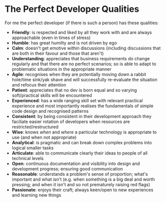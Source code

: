 # The Perfect Developer Qualities

For me the perfect developer (if there is such a person) has these qualities:

- **Friendly**: is respected and liked by all they work with and are always approachable (even in times of stress)
- **Humble**: has great humilty and is not driven by ego
- **Calm**: doesn't get emotive within discussions (including discussions that are both in their favour and those that aren't)
- **Understanding**: appreciates that business requirements do change regularly and that there are no perfect scenarios; so is able to adapt to problematic situations in the appropriate manner
- **Agile**: recognises when they are potentially moving down a rabbit hole/time sink/yak shave and will successfully re-evaluate the situation and refocus their attention
- **Patient**: appreciates that no dev is born equal and so varying soft/practical skills will be encountered
- **Experienced**: has a wide ranging skill set with relevant practical experience and most importantly realises the fundamentals of simple code design and recognised patterns
- **Consistent**: by being consistent in their development approach they faciliate easier rotation of developers when resources are restricted/restructured
- **Wise**: knows _when_ and _where_ a particular technology is appropriate to use (and when not appropriate)
- **Analytical**: is pragmatic and can break down complex problems into logical smaller tasks
- **Articulate**: able to communicate clearly their ideas to people of all technical levels
- **Open**: continuous documentation and visibility into design and development progress; ensuring good communication
- **Reasonable**: understands a problem's sense of proportion; what's important and what isn't (e.g. when something is a big deal and worth pressing; and when it isn't and so not prematurely raising red flags)
- **Passionate**: enjoys their craft; always keen/open to new experiences and learning new things

